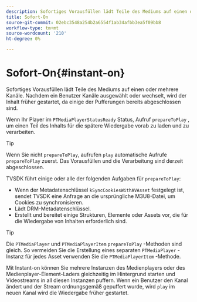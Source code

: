 ```yaml
---
description: Sofortiges Vorausfüllen lädt Teile des Mediums auf einen oder mehrere Kanäle. Nachdem ein Benutzer Kanäle ausgewählt oder wechselt, wird der Inhalt früher gestartet, da einige der Pufferungen bereits abgeschlossen sind.
title: Sofort-On
source-git-commit: 02ebc3548a254b2a6554f1ab34afbb3ea5f09bb8
workflow-type: tm+mt
source-wordcount: '210'
ht-degree: 0%

---
```


# Sofort-On{#instant-on}

Sofortiges Vorausfüllen lädt Teile des Mediums auf einen oder mehrere Kanäle. Nachdem ein Benutzer Kanäle ausgewählt oder wechselt, wird der Inhalt früher gestartet, da einige der Pufferungen bereits abgeschlossen sind.

Wenn Ihr Player im `PTMediaPlayerStatusReady` Status, Aufruf `prepareToPlay` , um einen Teil des Inhalts für die spätere Wiedergabe vorab zu laden und zu verarbeiten.

>[!TIP]
>
>Wenn Sie nicht `prepareToPlay`, aufrufen `play` automatische Aufrufe `prepareToPlay` zuerst. Das Vorausfüllen und die Verarbeitung sind derzeit abgeschlossen.

TVSDK führt einige oder alle der folgenden Aufgaben für `prepareToPlay`:

* Wenn der Metadatenschlüssel `kSyncCookiesWithAVAsset` festgelegt ist, sendet TVSDK eine Anfrage an die ursprüngliche M3U8-Datei, um Cookies zu synchronisieren.
* Lädt DRM-Metadatenschlüssel.
* Erstellt und bereitet einige Strukturen, Elemente oder Assets vor, die für die Wiedergabe von Inhalten erforderlich sind.

>[!TIP]
>
>Die `PTMediaPlayer` und `PTMediaPlayerItem` `prepareToPlay` -Methoden sind gleich. So vermeiden Sie die Erstellung eines separaten `PTMediaPlayer` -Instanz für jedes Asset verwenden Sie die `PTMediaPlayerItem` -Methode.

Mit Instant-on können Sie mehrere Instanzen des Medienplayers oder des Medienplayer-Element-Laders gleichzeitig im Hintergrund starten und Videostreams in all diesen Instanzen puffern. Wenn ein Benutzer den Kanal ändert und der Stream ordnungsgemäß gepuffert wurde, wird `play` im neuen Kanal wird die Wiedergabe früher gestartet.
